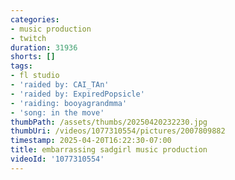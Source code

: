 ```yaml
---
categories:
- music production
- twitch
duration: 31936
shorts: []
tags:
- fl studio
- 'raided by: CAI_TAn'
- 'raided by: ExpiredPopsicle'
- 'raiding: booyagrandmma'
- 'song: in the move'
thumbPath: /assets/thumbs/20250420232230.jpg
thumbUri: /videos/1077310554/pictures/2007809882
timestamp: 2025-04-20T16:22:30-07:00
title: embarrassing sadgirl music production
videoId: '1077310554'
---
```

